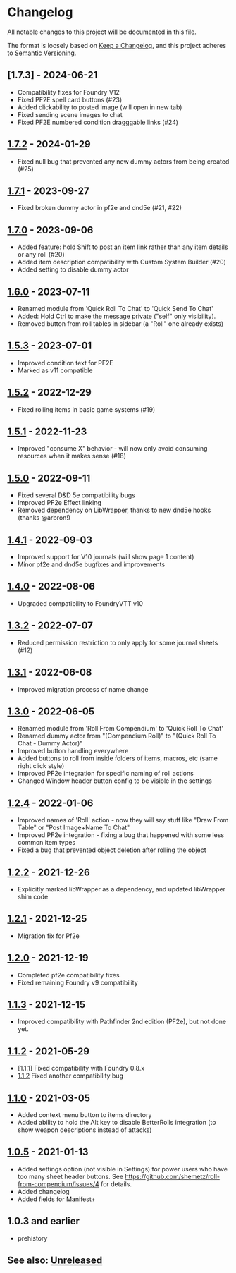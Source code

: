 # Changelog
All notable changes to this project will be documented in this file.

The format is loosely based on [Keep a Changelog](https://keepachangelog.com/en/1.0.0/),
and this project adheres to [Semantic Versioning](https://semver.org/spec/v2.0.0.html).

## [1.7.3] - 2024-06-21
- Compatibility fixes for Foundry V12
- Fixed PF2E spell card buttons (#23)
- Added clickability to posted image (will open in new tab)
- Fixed sending scene images to chat
- Fixed PF2E numbered condition dragggable links (#24)

## [1.7.2] - 2024-01-29
- Fixed null bug that prevented any new dummy actors from being created (#25)

## [1.7.1] - 2023-09-27
- Fixed broken dummy actor in pf2e and dnd5e (#21, #22)

## [1.7.0] - 2023-09-06
- Added feature: hold Shift to post an item link rather than any item details or any roll (#20)
- Added item description compatibility with Custom System Builder (#20)
- Added setting to disable dummy actor

## [1.6.0] - 2023-07-11
- Renamed module from 'Quick Roll To Chat' to 'Quick Send To Chat'
- Added: Hold Ctrl to make the message private ("self" only visibility).
- Removed button from roll tables in sidebar (a "Roll" one already exists)

## [1.5.3] - 2023-07-01
- Improved condition text for PF2E
- Marked as v11 compatible

## [1.5.2] - 2022-12-29
- Fixed rolling items in basic game systems (#19)

## [1.5.1] - 2022-11-23
- Improved "consume X" behavior - will now only avoid consuming resources when it makes sense (#18)

## [1.5.0] - 2022-09-11
- Fixed several D&D 5e compatibility bugs
- Improved PF2e Effect linking
- Removed dependency on LibWrapper, thanks to new dnd5e hooks (thanks @arbron!)

## [1.4.1] - 2022-09-03
- Improved support for V10 journals (will show page 1 content)
- Minor pf2e and dnd5e bugfixes and improvements

## [1.4.0] - 2022-08-06
- Upgraded compatibility to FoundryVTT v10

## [1.3.2] - 2022-07-07
- Reduced permission restriction to only apply for some journal sheets (#12)

## [1.3.1] - 2022-06-08
- Improved migration process of name change

## [1.3.0] - 2022-06-05
- Renamed module from 'Roll From Compendium' to 'Quick Roll To Chat'
- Renamed dummy actor from "(Compendium Roll)" to "(Quick Roll To Chat - Dummy Actor)"
- Improved button handling everywhere
- Added buttons to roll from inside folders of items, macros, etc (same right click style)
- Improved PF2e integration for specific naming of roll actions
- Changed Window header button config to be visible in the settings

## [1.2.4] - 2022-01-06
- Improved names of 'Roll' action - now they will say stuff like "Draw From Table" or "Post Image+Name To Chat"
- Improved PF2e integration - fixing a bug that happened with some less common item types
- Fixed a bug that prevented object deletion after rolling the object

## [1.2.2] - 2021-12-26
- Explicitly marked libWrapper as a dependency, and updated libWrapper shim code

## [1.2.1] - 2021-12-25
- Migration fix for Pf2e 

## [1.2.0] - 2021-12-19
- Completed pf2e compatibility fixes 
- Fixed remaining Foundry v9 compatibility 

## [1.1.3] - 2021-12-15
- Improved compatibility with Pathfinder 2nd edition (PF2e), but not done yet.

## [1.1.2] - 2021-05-29
- [1.1.1] Fixed compatibility with Foundry 0.8.x
- [1.1.2] Fixed another compatibility bug

## [1.1.0] - 2021-03-05
- Added context menu button to items directory
- Added ability to hold the Alt key to disable BetterRolls integration (to show weapon descriptions instead of attacks)

## [1.0.5] - 2021-01-13
- Added settings option (not visible in Settings) for power users who have too many sheet header buttons.
See https://github.com/shemetz/roll-from-compendium/issues/4 for details.
- Added changelog
- Added fields for Manifest+

## 1.0.3 and earlier
- prehistory

## See also: [Unreleased]

[1.0.5]: https://github.com/shemetz/roll-from-compendium/compare/1.0.3...1.0.5
[1.1.0]: https://github.com/shemetz/roll-from-compendium/compare/1.0.5...1.1.0
[1.1.2]: https://github.com/shemetz/roll-from-compendium/compare/1.1.0...1.1.2
[1.1.3]: https://github.com/shemetz/roll-from-compendium/compare/1.1.2...1.1.3
[1.2.0]: https://github.com/shemetz/roll-from-compendium/compare/1.1.3...1.2.0
[1.2.1]: https://github.com/shemetz/roll-from-compendium/compare/1.2.0...1.2.1
[1.2.2]: https://github.com/shemetz/roll-from-compendium/compare/1.2.1...1.2.2
[1.2.4]: https://github.com/shemetz/roll-from-compendium/compare/1.2.2...1.2.4
[1.3.0]: https://github.com/shemetz/roll-from-compendium/compare/1.2.4...1.3.0
[1.3.1]: https://github.com/shemetz/roll-from-compendium/compare/1.3.0...1.3.1
[1.3.2]: https://github.com/shemetz/roll-from-compendium/compare/1.3.1...1.3.2
[1.4.0]: https://github.com/shemetz/roll-from-compendium/compare/1.3.2...1.4.0
[1.4.1]: https://github.com/shemetz/roll-from-compendium/compare/1.4.0...1.4.1
[1.5.0]: https://github.com/shemetz/roll-from-compendium/compare/1.4.1...1.5.0
[1.5.1]: https://github.com/shemetz/roll-from-compendium/compare/1.5.0...1.5.1
[1.5.2]: https://github.com/shemetz/roll-from-compendium/compare/1.5.1...1.5.2
[1.5.3]: https://github.com/shemetz/roll-from-compendium/compare/1.5.2...1.5.3
[1.6.0]: https://github.com/shemetz/roll-from-compendium/compare/1.5.3...1.6.0
[1.7.0]: https://github.com/shemetz/roll-from-compendium/compare/1.6.0...1.7.0
[1.7.1]: https://github.com/shemetz/roll-from-compendium/compare/1.7.0...1.7.1
[1.7.2]: https://github.com/shemetz/roll-from-compendium/compare/1.7.1...1.7.2
[1.7.2]: https://github.com/shemetz/roll-from-compendium/compare/1.7.2...1.7.3
[Unreleased]: https://github.com/shemetz/roll-from-compendium/compare/1.7.3...HEAD
